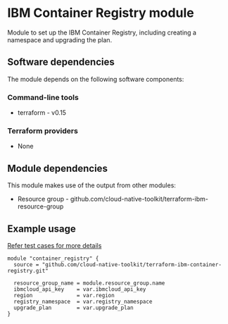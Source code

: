# IBM Container Registry module

Module to set up the IBM Container Registry, including creating a namespace and upgrading the plan.

## Software dependencies

The module depends on the following software components:

### Command-line tools

- terraform - v0.15

### Terraform providers

- None

## Module dependencies

This module makes use of the output from other modules:

- Resource group - github.com/cloud-native-toolkit/terraform-ibm-resource-group

## Example usage

[Refer test cases for more details](test/stages/stage2-container-registry.tf)

```hcl-terraform
module "container_registry" {
  source = "github.com/cloud-native-toolkit/terraform-ibm-container-registry.git"

  resource_group_name = module.resource_group.name
  ibmcloud_api_key    = var.ibmcloud_api_key
  region              = var.region
  registry_namespace  = var.registry_namespace
  upgrade_plan        = var.upgrade_plan
}
```
